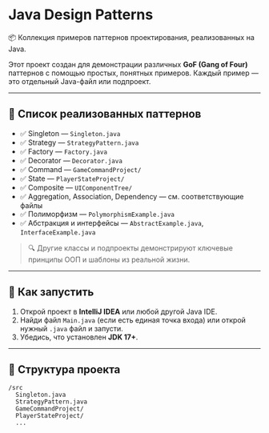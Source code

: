 # Java Design Patterns

📦 Коллекция примеров паттернов проектирования, реализованных на Java.

Этот проект создан для демонстрации различных **GoF (Gang of Four)** паттернов с помощью простых, понятных примеров. Каждый пример — это отдельный Java-файл или подпроект.

---

## 🧠 Список реализованных паттернов

- ✅ Singleton — `Singleton.java`
- ✅ Strategy — `StrategyPattern.java`
- ✅ Factory — `Factory.java`
- ✅ Decorator — `Decorator.java`
- ✅ Command — `GameCommandProject/`
- ✅ State — `PlayerStateProject/`
- ✅ Composite — `UIComponentTree/`
- ✅ Aggregation, Association, Dependency — см. соответствующие файлы
- ✅ Полиморфизм — `PolymorphismExample.java`
- ✅ Абстракция и интерфейсы — `AbstractExample.java`, `InterfaceExample.java`

> 🔍 Другие классы и подпроекты демонстрируют ключевые принципы ООП и шаблоны из реальной жизни.

---

## 🏁 Как запустить

1. Открой проект в **IntelliJ IDEA** или любой другой Java IDE.
2. Найди файл `Main.java` (если есть единая точка входа) или открой нужный `.java` файл и запусти.
3. Убедись, что установлен **JDK 17+**.

---

## 📂 Структура проекта

```text
/src
  Singleton.java
  StrategyPattern.java
  GameCommandProject/
  PlayerStateProject/
  ...
